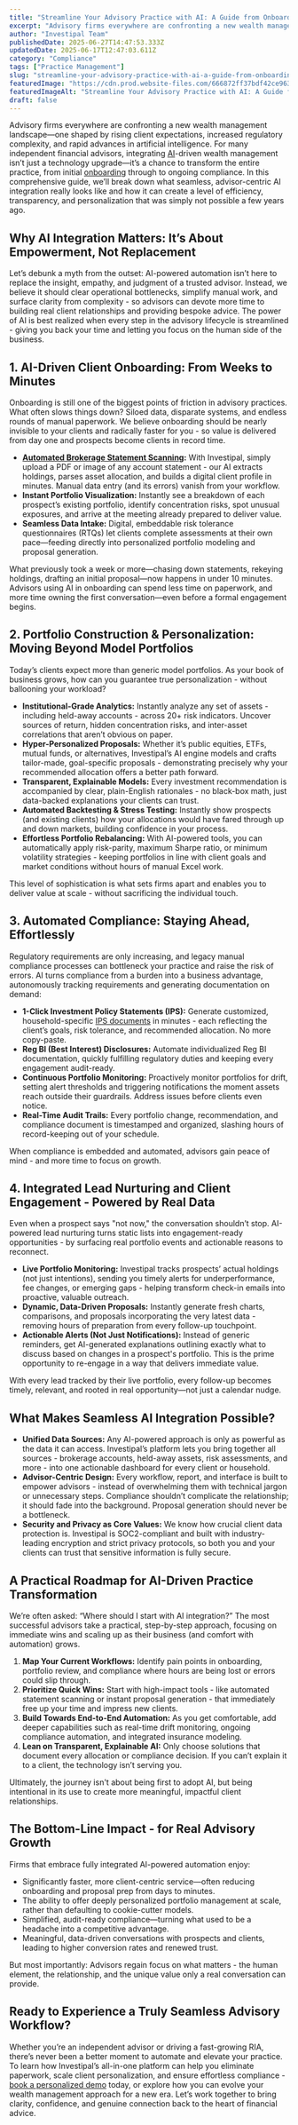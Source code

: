 ```yaml
---
title: "Streamline Your Advisory Practice with AI: A Guide from Onboarding to Compliance"
excerpt: "Advisory firms everywhere are confronting a new wealth management landscape-one shaped by rising client expectations, increased regulatory complexity, and rapid advances in artificial intelligence."
author: "Investipal Team"
publishedDate: 2025-06-27T14:47:53.333Z
updatedDate: 2025-06-17T12:47:03.611Z
category: "Compliance"
tags: ["Practice Management"]
slug: "streamline-your-advisory-practice-with-ai-a-guide-from-onboarding-to-compliance"
featuredImage: "https://cdn.prod.website-files.com/666872ff37bdf42ce9637d77/685163c12ec19b343da06727_Automating%20Financial%20Advisory%20Practices%20How%20to%20Build%20a%20Lean%20Advisory%20Team%20(6).png"
featuredImageAlt: "Streamline Your Advisory Practice with AI: A Guide from Onboarding to Compliance"
draft: false
---
```

<p id="">Advisory firms everywhere are confronting a new wealth management landscape—one shaped by rising client expectations, increased regulatory complexity, and rapid advances in artificial intelligence. For many independent financial advisors, integrating <a href="/blog/ai">AI</a>-driven wealth management isn’t just a technology upgrade—it’s a chance to transform the entire practice, from initial <a href="/blog/onboarding">onboarding</a> through to ongoing compliance. In this comprehensive guide, we’ll break down what seamless, advisor-centric AI integration really looks like and how it can create a level of efficiency, transparency, and personalization that was simply not possible a few years ago.</p><h2 id="">Why AI Integration Matters: It’s About Empowerment, Not Replacement</h2><p id="">Let’s debunk a myth from the outset: AI-powered automation isn’t here to replace the insight, empathy, and judgment of a trusted advisor. Instead, we believe it should clear operational bottlenecks, simplify manual work, and surface clarity from complexity - so advisors can devote more time to building real client relationships and providing bespoke advice. The power of AI is best realized when every step in the advisory lifecycle is streamlined - giving you back your time and letting you focus on the human side of the business.</p><h2 id="">1. AI-Driven Client Onboarding: From Weeks to Minutes</h2><p id="">Onboarding is still one of the biggest points of friction in advisory practices. What often slows things down? Siloed data, disparate systems, and endless rounds of manual paperwork. We believe onboarding should be nearly invisible to your clients and radically faster for you - so value is delivered from day one and prospects become clients in record time.</p><ul id=""><li id=""><a href="/blog/how-to-analyze-client-brokerage-statements-faster-with-ai"><strong id="">Automated Brokerage Statement Scanning</strong></a><strong id="">:</strong> With Investipal, simply upload a PDF or image of any account statement - our AI extracts holdings, parses asset allocation, and builds a digital client profile in minutes. Manual data entry (and its errors) vanish from your workflow.</li><li id=""><strong id="">Instant Portfolio Visualization:</strong> Instantly see a breakdown of each prospect’s existing portfolio, identify concentration risks, spot unusual exposures, and arrive at the meeting already prepared to deliver value.</li><li id=""><strong id="">Seamless Data Intake:</strong> Digital, embeddable risk tolerance questionnaires (RTQs) let clients complete assessments at their own pace—feeding directly into personalized portfolio modeling and proposal generation.</li></ul><p id="">What previously took a week or more—chasing down statements, rekeying holdings, drafting an initial proposal—now happens in under 10 minutes. Advisors using AI in onboarding can spend less time on paperwork, and more time owning the first conversation—even before a formal engagement begins.</p><h2 id="">2. Portfolio Construction & Personalization: Moving Beyond Model Portfolios</h2><p id="">Today’s clients expect more than generic model portfolios. As your book of business grows, how can you guarantee true personalization - without ballooning your workload?</p><ul id=""><li id=""><strong id="">Institutional-Grade Analytics:</strong> Instantly analyze any set of assets - including held-away accounts - across 20+ risk indicators. Uncover sources of return, hidden concentration risks, and inter-asset correlations that aren’t obvious on paper.</li><li id=""><strong id="">Hyper-Personalized Proposals:</strong> Whether it’s public equities, ETFs, mutual funds, or alternatives, Investipal’s AI engine models and crafts tailor-made, goal-specific proposals - demonstrating precisely why your recommended allocation offers a better path forward.</li><li id=""><strong id="">Transparent, Explainable Models:</strong> Every investment recommendation is accompanied by clear, plain-English rationales - no black-box math, just data-backed explanations your clients can trust.</li><li id=""><strong id="">Automated Backtesting & Stress Testing:</strong> Instantly show prospects (and existing clients) how your allocations would have fared through up and down markets, building confidence in your process.</li><li id=""><strong id="">Effortless Portfolio Rebalancing:</strong> With AI-powered tools, you can automatically apply risk-parity, maximum Sharpe ratio, or minimum volatility strategies - keeping portfolios in line with client goals and market conditions without hours of manual Excel work.</li></ul><p id="">This level of sophistication is what sets firms apart and enables you to deliver value at scale - without sacrificing the individual touch.</p><h2 id="">3. Automated Compliance: Staying Ahead, Effortlessly</h2><p id="">Regulatory requirements are only increasing, and legacy manual compliance processes can bottleneck your practice and raise the risk of errors. AI turns compliance from a burden into a business advantage, autonomously tracking requirements and generating documentation on demand:</p><ul id=""><li id=""><strong id="">1-Click Investment Policy Statements (IPS):</strong> Generate customized, household-specific <a href="/features/investment-policy-statements">IPS documents</a> in minutes - each reflecting the client’s goals, risk tolerance, and recommended allocation. No more copy-paste.</li><li id=""><strong id="">Reg BI (Best Interest) Disclosures:</strong> Automate individualized Reg BI documentation, quickly fulfilling regulatory duties and keeping every engagement audit-ready.</li><li id=""><strong id="">Continuous Portfolio Monitoring:</strong> Proactively monitor portfolios for drift, setting alert thresholds and triggering notifications the moment assets reach outside their guardrails. Address issues before clients even notice.</li><li id=""><strong id="">Real-Time Audit Trails:</strong> Every portfolio change, recommendation, and compliance document is timestamped and organized, slashing hours of record-keeping out of your schedule.</li></ul><p id="">When compliance is embedded and automated, advisors gain peace of mind - and more time to focus on growth.</p><h2 id="">4. Integrated Lead Nurturing and Client Engagement - Powered by Real Data</h2><p id="">Even when a prospect says "not now," the conversation shouldn’t stop. AI-powered lead nurturing turns static lists into engagement-ready opportunities - by surfacing real portfolio events and actionable reasons to reconnect.</p><ul id=""><li id=""><strong id="">Live Portfolio Monitoring:</strong> Investipal tracks prospects’ actual holdings (not just intentions), sending you timely alerts for underperformance, fee changes, or emerging gaps - helping transform check-in emails into proactive, valuable outreach.</li><li id=""><strong id="">Dynamic, Data-Driven Proposals:</strong> Instantly generate fresh charts, comparisons, and proposals incorporating the very latest data - removing hours of preparation from every follow-up touchpoint.</li><li id=""><strong id="">Actionable Alerts (Not Just Notifications):</strong> Instead of generic reminders, get AI-generated explanations outlining exactly what to discuss based on changes in a prospect's portfolio. This is the prime opportunity to re-engage in a way that delivers immediate value.</li></ul><p id="">With every lead tracked by their live portfolio, every follow-up becomes timely, relevant, and rooted in real opportunity—not just a calendar nudge.</p><h2 id="">What Makes Seamless AI Integration Possible?</h2><ul id=""><li id=""><strong id="">Unified Data Sources:</strong> Any AI-powered approach is only as powerful as the data it can access. Investipal’s platform lets you bring together all sources - brokerage accounts, held-away assets, risk assessments, and more - into one actionable dashboard for every client or household.</li><li id=""><strong id="">Advisor-Centric Design:</strong> Every workflow, report, and interface is built to empower advisors - instead of overwhelming them with technical jargon or unnecessary steps. Compliance shouldn’t complicate the relationship; it should fade into the background. Proposal generation should never be a bottleneck.</li><li id=""><strong id="">Security and Privacy as Core Values:</strong> We know how crucial client data protection is. Investipal is SOC2-compliant and built with industry-leading encryption and strict privacy protocols, so both you and your clients can trust that sensitive information is fully secure.</li></ul><h2 id="">A Practical Roadmap for AI-Driven Practice Transformation</h2><p id="">We’re often asked: “Where should I start with AI integration?” The most successful advisors take a practical, step-by-step approach, focusing on immediate wins and scaling up as their business (and comfort with automation) grows.</p><ol id=""><li id=""><strong id="">Map Your Current Workflows:</strong> Identify pain points in onboarding, portfolio review, and compliance where hours are being lost or errors could slip through.</li><li id=""><strong id="">Prioritize Quick Wins:</strong> Start with high-impact tools - like automated statement scanning or instant proposal generation - that immediately free up your time and impress new clients.</li><li id=""><strong id="">Build Towards End-to-End Automation:</strong> As you get comfortable, add deeper capabilities such as real-time drift monitoring, ongoing compliance automation, and integrated insurance modeling.</li><li id=""><strong id="">Lean on Transparent, Explainable AI:</strong> Only choose solutions that document every allocation or compliance decision. If you can’t explain it to a client, the technology isn’t serving you.</li></ol><p id="">Ultimately, the journey isn't about being first to adopt AI, but being intentional in its use to create more meaningful, impactful client relationships.</p><h2 id="">The Bottom-Line Impact - for Real Advisory Growth</h2><p id="">Firms that embrace fully integrated AI-powered automation enjoy:</p><ul id=""><li id="">Significantly faster, more client-centric service—often reducing onboarding and proposal prep from days to minutes.</li><li id="">The ability to offer deeply personalized portfolio management at scale, rather than defaulting to cookie-cutter models.</li><li id="">Simplified, audit-ready compliance—turning what used to be a headache into a competitive advantage.</li><li id="">Meaningful, data-driven conversations with prospects and clients, leading to higher conversion rates and renewed trust.</li></ul><p id="">But most importantly: Advisors regain focus on what matters - the human element, the relationship, and the unique value only a real conversation can provide.</p><h2 id="">Ready to Experience a Truly Seamless Advisory Workflow?</h2><p id="">Whether you’re an independent advisor or driving a fast-growing RIA, there’s never been a better moment to automate and elevate your practice. To learn how Investipal’s all-in-one platform can help you eliminate paperwork, scale client personalization, and ensure effortless compliance - <a href="/book-a-demo" target="_blank">book a personalized demo</a> today, or explore how you can evolve your wealth management approach for a new era. Let’s work together to bring clarity, confidence, and genuine connection back to the heart of financial advice.</p>